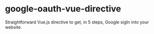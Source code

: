 # google-oauth-vue-directive
Straightforward Vue.js directive to get, in 5 steps, Google sigIn into your website. 
